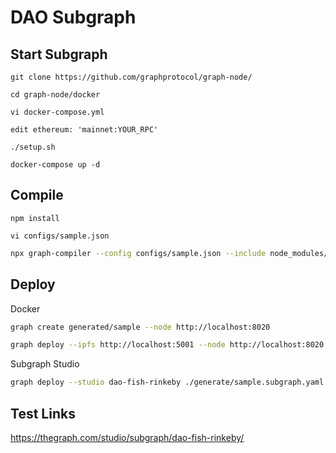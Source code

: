 # DAO Subgraph

## Start Subgraph

`git clone https://github.com/graphprotocol/graph-node/`

`cd graph-node/docker`

`vi docker-compose.yml`

`edit ethereum: 'mainnet:YOUR_RPC'`

`./setup.sh`

`docker-compose up -d`

## Compile

`npm install`

`vi configs/sample.json`

```bash
npx graph-compiler --config configs/sample.json --include node_modules/@openzeppelin/subgraphs/src/datasources --export-schema --export-subgraph
```

## Deploy

Docker

```bash
graph create generated/sample --node http://localhost:8020

graph deploy --ipfs http://localhost:5001 --node http://localhost:8020 generated/sample ./generated/sample.subgraph.yaml
```

Subgraph Studio

```bash
graph deploy --studio dao-fish-rinkeby ./generate/sample.subgraph.yaml
```

## Test Links

https://thegraph.com/studio/subgraph/dao-fish-rinkeby/